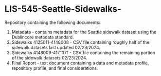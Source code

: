 # LIS-545-Seattle-Sidewalks-
Repository containing the following documents:
1. Metadata - contains metadata for the Seattle sidewalk dataset using the Dublincore metadata standard.
2. Sidewalks 4125011-4148008 - CSV file containing roughly half of the sidewalk datasets last updated 02/23/2024.
3. Sidewalks 4148009-4171371 - CSV file containing the remaining portion of the sidewalk datasets 02/23/2024.
4. Final Report - text document containing a data and metadata profile, repository profile, and final considerations.
